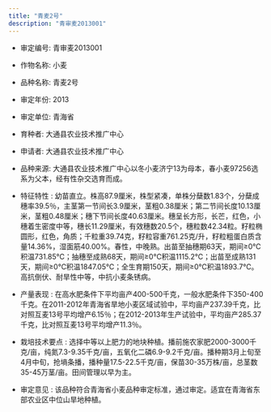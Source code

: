 ```yaml
---
title: "青麦2号"
description: "青审麦2013001"
---
```

* 审定编号:  青审麦2013001

*  作物名称:  小麦

*  品种名称:  青麦2号

*  审定年份:  2013

*  审定单位:  青海省

* 育种者:  大通县农业技术推广中心

*  申请者:  大通县农业技术推广中心

*  品种来源:  大通县农业技术推广中心以冬小麦济宁13为母本，春小麦97256选系为父本，经有性杂交选育而成。

*  特征特性 : 
幼苗直立。株高87.9厘米，株型紧凑，单株分蘖数1.83个，分蘖成穗率39.5％，主茎第一节间长3.9厘米，茎粗0.38厘米；第二节间长度10.13厘米，茎粗0.48厘米；穗下节间长度40.63厘米。穗呈长方形，长芒，红色，小穗着生密度中等，穗长11.29厘米，有效穗数20.5个，穗粒数42.34粒。籽粒椭圆形，红色，角质；千粒重39.74克，籽粒容重761.25克/升，籽粒粗蛋白质含量14.36%，湿面筋40.00%。春性，中晚熟。出苗至抽穗期63天，期间≥0℃积温731.85℃；抽穗至成熟68天，期间≥0℃积温1115.2℃；出苗至成熟131天，期间≥0℃积温1847.05℃；全生育期150天，期间≥0℃积温1893.7℃。高抗倒伏、耐旱性中等，中抗小麦条锈病。
 
*  产量表现 : 
在高水肥条件下平均亩产400-500千克，一般水肥条件下350-400千克。在2011-2012年青海省旱地小麦区域试验中，平均亩产237.39千克，比对照互麦13号平均增产6.15％；在2012-2013年生产试验中，平均亩产285.37千克，比对照互麦13号平均增产11.3％。

*  栽培技术要点 : 
选择中等以上肥力的地块种植。播前施农家肥2000-3000千克/亩，纯氮7.3-9.35千克/亩，五氧化二磷6.9-9.2千克/亩。播种期3月上旬至4月中旬，抢墒条播，播种量17.5-22.5千克/亩，保苗30-35万株/亩，总茎数35-45万茎/亩。田间管理以早为主。

*  审定意见 : 
该品种符合青海省小麦品种审定标准，通过审定。适宜在青海省东部农业区中位山旱地种植。
